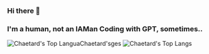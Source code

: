 ### Hi there 👋

### I'm a human, not an IAMan Coding with GPT, sometimes..



![Chaetard's Top LanguaChaetard'sges](https://github-readme-stats.vercel.app/api/top-langs/?username=Chaetard&theme=highcontrast&show_icons=true&hide_border=true&layout=compact)
![Chaetard's Top Langs](https://github-readme-stats.vercel.app/api/top-langs/?username=Chaetard&exclude_repo=github-readme-stats,Chaetard.github.io)

